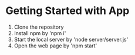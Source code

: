 # Getting Started with App

1. Clone the repository
2. Install npm by 'npm i'
3. Start the local server by 'node server/server.js'
4. Open the web page by 'npm start'
